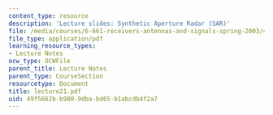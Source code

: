 ```yaml
---
content_type: resource
description: 'Lecture slides: Synthetic Aperture Radar (SAR)'
file: /media/courses/6-661-receivers-antennas-and-signals-spring-2003/49f5662bb9809dbabd65b1abcdb4f2a7_lecture21.pdf
file_type: application/pdf
learning_resource_types:
- Lecture Notes
ocw_type: OCWFile
parent_title: Lecture Notes
parent_type: CourseSection
resourcetype: Document
title: lecture21.pdf
uid: 49f5662b-b980-9dba-bd65-b1abcdb4f2a7
---
```


